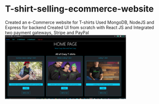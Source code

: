# T-shirt-selling-ecommerce-website
Created an e-Commerce website for T-shirts Used MongoDB, NodeJS and Express for backend Created UI from scratch with React JS and Integrated two payment gateways, Stripe and PayPal
<img src="s1.png" width="400">
